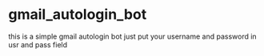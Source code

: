 # gmail_autologin_bot
this is a simple gmail autologin bot just put your username and password in usr and pass field
